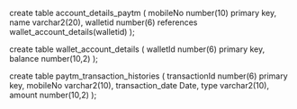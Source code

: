 create table account_details_paytm
(
  mobileNo number(10) primary key,
  name varchar2(20),
  walletid number(6) references wallet_account_details(walletid)
);

create table wallet_account_details
(
  walletId number(6) primary key,
  balance number(10,2) 
);

create table paytm_transaction_histories
(
 transactionId number(6) primary key,
 mobileNo varchar2(10),
 transaction_date Date,
 type varchar2(10),
 amount number(10,2)
);